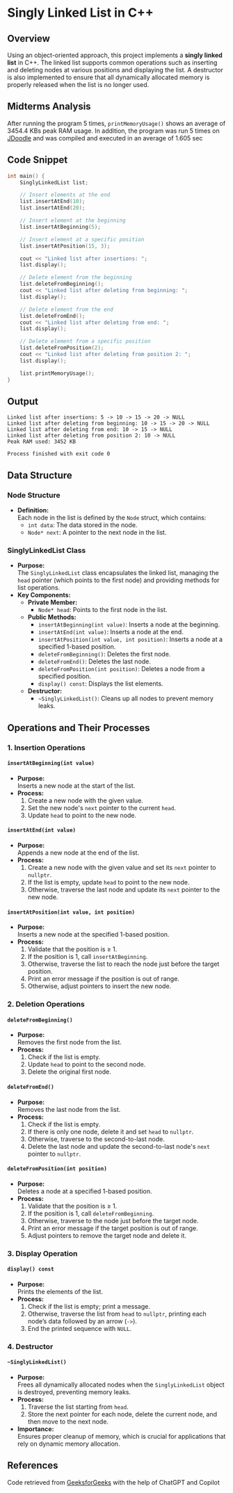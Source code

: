 # Singly Linked List in C++

## Overview
Using an object-oriented approach, this project implements a **singly linked list** in C++. The linked list supports common operations such as inserting and deleting nodes at various positions and displaying the list. A destructor is also implemented to ensure that all dynamically allocated memory is properly released when the list is no longer used.

## Midterms Analysis
After running the program 5 times, `printMemoryUsage()` shows an average of 3454.4 KBs peak RAM usage. In addition, the program was run 5 times on [JDoodle](https://www.jdoodle.com/online-compiler-c++) and was compiled and executed in an average of 1.605 sec

## Code Snippet
```cpp
int main() {
    SinglyLinkedList list;

    // Insert elements at the end
    list.insertAtEnd(10);
    list.insertAtEnd(20);

    // Insert element at the beginning
    list.insertAtBeginning(5);

    // Insert element at a specific position
    list.insertAtPosition(15, 3);

    cout << "Linked list after insertions: ";
    list.display();

    // Delete element from the beginning
    list.deleteFromBeginning();
    cout << "Linked list after deleting from beginning: ";
    list.display();

    // Delete element from the end
    list.deleteFromEnd();
    cout << "Linked list after deleting from end: ";
    list.display();

    // Delete element from a specific position
    list.deleteFromPosition(2);
    cout << "Linked list after deleting from position 2: ";
    list.display();

    list.printMemoryUsage();
}
```

## Output
```
Linked list after insertions: 5 -> 10 -> 15 -> 20 -> NULL
Linked list after deleting from beginning: 10 -> 15 -> 20 -> NULL
Linked list after deleting from end: 10 -> 15 -> NULL
Linked list after deleting from position 2: 10 -> NULL
Peak RAM used: 3452 KB

Process finished with exit code 0
```

## Data Structure

### Node Structure
- **Definition:**  
  Each node in the list is defined by the `Node` struct, which contains:
  - `int data`: The data stored in the node.
  - `Node* next`: A pointer to the next node in the list.

### SinglyLinkedList Class
- **Purpose:**  
  The `SinglyLinkedList` class encapsulates the linked list, managing the `head` pointer (which points to the first node) and providing methods for list operations.
- **Key Components:**
  - **Private Member:**
    - `Node* head`: Points to the first node in the list.
  - **Public Methods:**
    - `insertAtBeginning(int value)`: Inserts a node at the beginning.
    - `insertAtEnd(int value)`: Inserts a node at the end.
    - `insertAtPosition(int value, int position)`: Inserts a node at a specified 1-based position.
    - `deleteFromBeginning()`: Deletes the first node.
    - `deleteFromEnd()`: Deletes the last node.
    - `deleteFromPosition(int position)`: Deletes a node from a specified position.
    - `display() const`: Displays the list elements.
  - **Destructor:**
    - `~SinglyLinkedList()`: Cleans up all nodes to prevent memory leaks.

## Operations and Their Processes

### 1. Insertion Operations

#### `insertAtBeginning(int value)`
- **Purpose:**  
  Inserts a new node at the start of the list.
- **Process:**
  1. Create a new node with the given value.
  2. Set the new node's `next` pointer to the current `head`.
  3. Update `head` to point to the new node.

#### `insertAtEnd(int value)`
- **Purpose:**  
  Appends a new node at the end of the list.
- **Process:**
  1. Create a new node with the given value and set its `next` pointer to `nullptr`.
  2. If the list is empty, update `head` to point to the new node.
  3. Otherwise, traverse the last node and update its `next` pointer to the new node.

#### `insertAtPosition(int value, int position)`
- **Purpose:**  
  Inserts a new node at the specified 1-based position.
- **Process:**
  1. Validate that the position is ≥ 1.
  2. If the position is 1, call `insertAtBeginning`.
  3. Otherwise, traverse the list to reach the node just before the target position.
  4. Print an error message if the position is out of range.
  5. Otherwise, adjust pointers to insert the new node.

### 2. Deletion Operations

#### `deleteFromBeginning()`
- **Purpose:**  
  Removes the first node from the list.
- **Process:**
  1. Check if the list is empty.
  2. Update `head` to point to the second node.
  3. Delete the original first node.

#### `deleteFromEnd()`
- **Purpose:**  
  Removes the last node from the list.
- **Process:**
  1. Check if the list is empty.
  2. If there is only one node, delete it and set `head` to `nullptr`.
  3. Otherwise, traverse to the second-to-last node.
  4. Delete the last node and update the second-to-last node's `next` pointer to `nullptr`.

#### `deleteFromPosition(int position)`
- **Purpose:**  
  Deletes a node at a specified 1-based position.
- **Process:**
  1. Validate that the position is ≥ 1.
  2. If the position is 1, call `deleteFromBeginning`.
  3. Otherwise, traverse to the node just before the target node.
  4. Print an error message if the target position is out of range.
  5. Adjust pointers to remove the target node and delete it.

### 3. Display Operation

#### `display() const`
- **Purpose:**  
  Prints the elements of the list.
- **Process:**
  1. Check if the list is empty; print a message.
  2. Otherwise, traverse the list from `head` to `nullptr`, printing each node’s data followed by an arrow (`->`).
  3. End the printed sequence with `NULL`.

### 4. Destructor

#### `~SinglyLinkedList()`
- **Purpose:**  
  Frees all dynamically allocated nodes when the `SinglyLinkedList` object is destroyed, preventing memory leaks.
- **Process:**
  1. Traverse the list starting from `head`.
  2. Store the next pointer for each node, delete the current node, and then move to the next node.
- **Importance:**  
  Ensures proper cleanup of memory, which is crucial for applications that rely on dynamic memory allocation.

## References
Code retrieved from [GeeksforGeeks](https://www.geeksforgeeks.org/cpp-linked-list/) with the help of ChatGPT and Copilot
